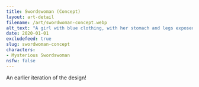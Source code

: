 ```yaml
---
title: Swordswoman (Concept)
layout: art-detail
filename: /art/swordwoman-concept.webp
alt_text: "A girl with blue clothing, with her stomach and legs exposed. She is holding a spear like device and adorned with gold accessories."
date: 2020-01-01
excludefeed: true
slug: swordwoman-concept
characters:
- Mysterious Swordswoman
nsfw: false
---
```

An earlier iteration of the design!
